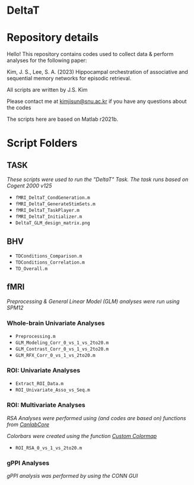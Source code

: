 # DeltaT

# Repository details
Hello!
This repository contains codes used to collect data & perform analyses for the following paper:

Kim, J. S., Lee, S. A. (2023) Hippocampal orchestration of associative and sequential memory networks for episodic retrieval.

All scripts are written by J.S. Kim

Please contact me at kimjisun@snu.ac.kr if you have any questions about the codes

The scripts here are based on Matlab r2021b.

# Script Folders
## TASK
*These scripts were used to run the "DeltaT" Task. The task runs based on Cogent 2000 v125*

- `fMRI_DeltaT_CondGeneration.m`
- `fMRI_DeltaT_GenerateStimSets.m`
- `fMRI_DeltaT_TaskPlayer.m`
- `fMRI_DeltaT_Initializer.m`
- `DeltaT_GLM_design_matrix.png`

## BHV

- `TDConditions_Comparison.m`
- `TDConditions_Correlation.m`
- `TD_Overall.m`

## fMRI
*Preprocessing & General Linear Model (GLM) analyses were run using SPM12*

### Whole-brain Univariate Analyses
- `Preprocessing.m`
- `GLM_Modeling_Corr_0_vs_1_vs_2to20.m`
- `GLM_Contrast_Corr_0_vs_1_vs_2to20.m`
- `GLM_RFX_Corr_0_vs_1_vs_2to20.m`

### ROI: Univariate Analyses

- `Extract_ROI_Data.m`
- `ROI_Univariate_Asso_vs_Seq.m`

### ROI: Multivariate Analyses

*RSA Analyses were performed using (and codes are based on) functions from [CanlabCore](https://www.mathworks.com/matlabcentral/fileexchange/72750-canlabcore?s_tid=FX_rc3_behav)*


*Colorbars were created using the function [Custom Colormap](https://www.mathworks.com/matlabcentral/fileexchange/69470-custom-colormap)*

- `ROI_RSA_0_vs_1_vs_2to20.m`

### gPPI Analyses
*gPPI analysis was performed by using the CONN GUI*

